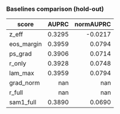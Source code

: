 ### Baselines comparison (hold-out)

| score | AUPRC | normAUPRC |
|---|---:|---:|
| z_eff | 0.3295 | -0.0217 |
| eos_margin | 0.3959 | 0.0794 |
| ps_grad | 0.3906 | 0.0714 |
| r_only | 0.3928 | 0.0748 |
| lam_max | 0.3959 | 0.0794 |
| grad_norm | nan | nan |
| r_full | nan | nan |
| sam1_full | 0.3890 | 0.0690 |